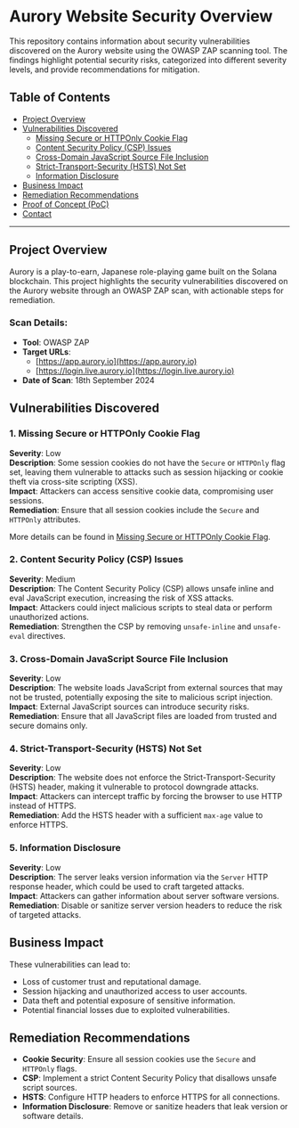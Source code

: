 # Aurory Website Security Overview

This repository contains information about security vulnerabilities discovered on the Aurory website using the OWASP ZAP scanning tool. The findings highlight potential security risks, categorized into different severity levels, and provide recommendations for mitigation.

## Table of Contents

- [Project Overview](#project-overview)
- [Vulnerabilities Discovered](#vulnerabilities-discovered)
  - [Missing Secure or HTTPOnly Cookie Flag](#missing-secure-or-httponly-cookie-flag)
  - [Content Security Policy (CSP) Issues](#content-security-policy-csp-issues)
  - [Cross-Domain JavaScript Source File Inclusion](#cross-domain-javascript-source-file-inclusion)
  - [Strict-Transport-Security (HSTS) Not Set](#strict-transport-security-hsts-not-set)
  - [Information Disclosure](#information-disclosure)
- [Business Impact](#business-impact)
- [Remediation Recommendations](#remediation-recommendations)
- [Proof of Concept (PoC)](#proof-of-concept-poc)
- [Contact](#contact)

---

## Project Overview

Aurory is a play-to-earn, Japanese role-playing game built on the Solana blockchain. This project highlights the security vulnerabilities discovered on the Aurory website through an OWASP ZAP scan, with actionable steps for remediation.

### Scan Details:

- **Tool**: OWASP ZAP
- **Target URLs**:
  - [https://app.aurory.io](https://app.aurory.io)
  - [https://login.live.aurory.io](https://login.live.aurory.io)
- **Date of Scan**: 18th September 2024

## Vulnerabilities Discovered

### 1. Missing Secure or HTTPOnly Cookie Flag

**Severity**: Low  
**Description**: Some session cookies do not have the `Secure` or `HTTPOnly` flag set, leaving them vulnerable to attacks such as session hijacking or cookie theft via cross-site scripting (XSS).  
**Impact**: Attackers can access sensitive cookie data, compromising user sessions.  
**Remediation**: Ensure that all session cookies include the `Secure` and `HTTPOnly` attributes.  

More details can be found in [Missing Secure or HTTPOnly Cookie Flag](#missing-secure-or-httponly-cookie-flag).

### 2. Content Security Policy (CSP) Issues

**Severity**: Medium  
**Description**: The Content Security Policy (CSP) allows unsafe inline and eval JavaScript execution, increasing the risk of XSS attacks.  
**Impact**: Attackers could inject malicious scripts to steal data or perform unauthorized actions.  
**Remediation**: Strengthen the CSP by removing `unsafe-inline` and `unsafe-eval` directives.  

### 3. Cross-Domain JavaScript Source File Inclusion

**Severity**: Low  
**Description**: The website loads JavaScript from external sources that may not be trusted, potentially exposing the site to malicious script injection.  
**Impact**: External JavaScript sources can introduce security risks.  
**Remediation**: Ensure that all JavaScript files are loaded from trusted and secure domains only.

### 4. Strict-Transport-Security (HSTS) Not Set

**Severity**: Low  
**Description**: The website does not enforce the Strict-Transport-Security (HSTS) header, making it vulnerable to protocol downgrade attacks.  
**Impact**: Attackers can intercept traffic by forcing the browser to use HTTP instead of HTTPS.  
**Remediation**: Add the HSTS header with a sufficient `max-age` value to enforce HTTPS.

### 5. Information Disclosure

**Severity**: Low  
**Description**: The server leaks version information via the `Server` HTTP response header, which could be used to craft targeted attacks.  
**Impact**: Attackers can gather information about server software versions.  
**Remediation**: Disable or sanitize server version headers to reduce the risk of targeted attacks.

## Business Impact

These vulnerabilities can lead to:
- Loss of customer trust and reputational damage.
- Session hijacking and unauthorized access to user accounts.
- Data theft and potential exposure of sensitive information.
- Potential financial losses due to exploited vulnerabilities.

## Remediation Recommendations

- **Cookie Security**: Ensure all session cookies use the `Secure` and `HTTPOnly` flags.
- **CSP**: Implement a strict Content Security Policy that disallows unsafe script sources.
- **HSTS**: Configure HTTP headers to enforce HTTPS for all connections.
- **Information Disclosure**: Remove or sanitize headers that leak version or software details.


